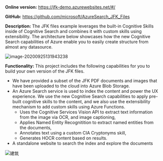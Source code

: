 **Online version:** https://jfk-demo.azurewebsites.net/#/

**GitHub:** https://github.com/microsoft/AzureSearch_JFK_Files

**Description:** The JFK files example leverages the built-in Cognitive Skills inside of Cognitive Search and combines it with custom skills using extensibility. The architecture below showcases how the new Cognitive Search capabilities of Azure enable you to easily create structure from almost any datasource.

![image-20200925131943238](https://i.loli.net/2020/09/25/RIKbvr4PcdOCnaw.png)

**Functionality:** This project includes the following capabilities for you to build your own version of the JFK files.

- We have provided a subset of the JFK PDF documents and images that have been uploaded to the cloud into Azure Blob Storage.
- An Azure Search service is used to index the content and power the UX experience. We use the new Cognitive Search capabilities to apply pre-built cognitive skills to the content, and we also use the extensibility mechanism to add custom skills using Azure Functions.
  - Uses the Cognitive Services Vision API to extract text information from the image via OCR, and image captioning,
  - Applies Named Entity Recognitition to extract named entities from the documents,
  - Annotates text using a custom CIA Cryptonyms skill,
  - Generates HOCR content based on results.
- A standalone website to search the index and explore the documents

<IMG  src="https://github.com/microsoft/AzureSearch_JFK_Files/raw/master/images/jfk-files-architecture.JPG"  alt="建筑"/>
